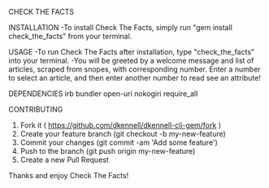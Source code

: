 CHECK THE FACTS

INSTALLATION
  -To install Check The Facts, simply run
  "gem install check_the_facts" from your terminal.
  
USAGE
  -To run Check The Facts after installation, type
  "check_the_facts" into your terminal.
  -You will be greeted by a welcome message and list
  of articles, scraped from snopes, with corresponding
  number. Enter a number to select an article, and then
  enter another number to read see an attribute!
  
DEPENDENCIES
  irb
  bundler
  open-uri
  nokogiri
  require_all
  
CONTRIBUTING
  1. Fork it ( https://github.com/dkennell/dkennell-cli-gem/fork )
  2. Create your feature branch (git checkout -b my-new-feature)
  3. Commit your changes (git commit -am 'Add some feature')
  4. Push to the branch (git push origin my-new-feature)
  5. Create a new Pull Request
  
Thanks and enjoy Check The Facts!